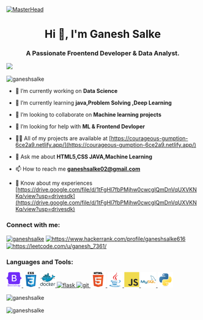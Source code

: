 [![MasterHead](https://nielseniq.com/wp-content/uploads/sites/4/2021/02/data-science-icon-animation-banner-clockwise-3.gif)](https://ibb.co/9g2qc1F)
<!--<h1 align="center">Hi 👋, I'm Ganesh Salke</h1>
<img align="right" alt="Coding" width="400"  src="https://img.freepik.com/premium-photo/programmer-thinking-holding-pen-wit-bright-generative-ai_756405-14682.jpg">

- 🌱 I’m currently learning **java Dsa, Python ML**

- 💬 Ask me about **JAVA,ML,python,Data Visulization**

- 📫 How to reach me **ganeshsalke02@gmail.com**

<h3 align="left">Connect with me:</h3>
<p align="left">
<a href="https://linkedin.com/in/ganeshsalke" target="blank"><img align="center" src="https://raw.githubusercontent.com/rahuldkjain/github-profile-readme-generator/master/src/images/icons/Social/linked-in-alt.svg" alt="ganeshsalke" height="30" width="40" /></a>
</p>

<h3 align="left">Languages and Tools:</h3>
<p align="left"> <a href="https://www.w3schools.com/css/" target="_blank" rel="noreferrer"> <img src="https://raw.githubusercontent.com/devicons/devicon/master/icons/css3/css3-original-wordmark.svg" alt="css3" width="40" height="40"/> </a> <a href="https://www.w3.org/html/" target="_blank" rel="noreferrer"> <img src="https://raw.githubusercontent.com/devicons/devicon/master/icons/html5/html5-original-wordmark.svg" alt="html5" width="40" height="40"/> </a> <a href="https://www.java.com" target="_blank" rel="noreferrer"> <img src="https://raw.githubusercontent.com/devicons/devicon/master/icons/java/java-original.svg" alt="java" width="40" height="40"/> </a> <a href="https://developer.mozilla.org/en-US/docs/Web/JavaScript" target="_blank" rel="noreferrer"> <img src="https://raw.githubusercontent.com/devicons/devicon/master/icons/javascript/javascript-original.svg" alt="javascript" width="40" height="40"/> </a> <a href="https://www.mysql.com/" target="_blank" rel="noreferrer"> <img src="https://raw.githubusercontent.com/devicons/devicon/master/icons/mysql/mysql-original-wordmark.svg" alt="mysql" width="40" height="40"/> </a> </p>

<p><img align="center" src="https://github-readme-stats.vercel.app/api/top-langs?username=ganeshsalke&show_icons=true&locale=en&layout=compact" alt="ganeshsalke" /></p>

<p><img align="center" src="https://github-readme-streak-stats.herokuapp.com/?user=ganeshsalke&" alt="ganeshsalke" /></p>
-->
<h1 align="center">Hi 👋, I'm Ganesh Salke</h1>
<h3 align="center">A Passionate Froentend Developer & Data Analyst.</h3>
<img src="https://img.freepik.com/premium-photo/programmer-thinking-holding-pen-wit-bright-generative-ai_756405-14682.jpg">

<p align="left"> <img src="https://komarev.com/ghpvc/?username=ganeshsalke&label=Profile%20views&color=0e75b6&style=flat" alt="ganeshsalke" /> </p>

- 🔭 I’m currently working on **Data Science**

- 🌱 I’m currently learning **java,Problem Solving ,Deep Learning**

- 👯 I’m looking to collaborate on **Machine learning projects**

- 🤝 I’m looking for help with **ML & Frontend Devloper**

- 👨‍💻 All of my projects are available at [https://courageous-gumption-6ce2a9.netlify.app/](https://courageous-gumption-6ce2a9.netlify.app/)

- 💬 Ask me about **HTML5,CSS JAVA,Machine Learning**

- 📫 How to reach me **ganeshsalke02@gmail.com**

- 📄 Know about my experiences [https://drive.google.com/file/d/1tFgHl7fbPMjhw0cwcglQmDnVqUXVKNKq/view?usp=drivesdk](https://drive.google.com/file/d/1tFgHl7fbPMjhw0cwcglQmDnVqUXVKNKq/view?usp=drivesdk)

<h3 align="left">Connect with me:</h3>
<p align="left">
<a href="https://linkedin.com/in/ganeshsalke" target="blank"><img align="center" src="https://raw.githubusercontent.com/rahuldkjain/github-profile-readme-generator/master/src/images/icons/Social/linked-in-alt.svg" alt="ganeshsalke" height="30" width="40" /></a>
<a href="https://www.hackerrank.com/https://www.hackerrank.com/profile/ganeshsalke616" target="blank"><img align="center" src="https://raw.githubusercontent.com/rahuldkjain/github-profile-readme-generator/master/src/images/icons/Social/hackerrank.svg" alt="https://www.hackerrank.com/profile/ganeshsalke616" height="30" width="40" /></a>
<a href="https://www.leetcode.com/https://leetcode.com/u/ganesh_7361/" target="blank"><img align="center" src="https://raw.githubusercontent.com/rahuldkjain/github-profile-readme-generator/master/src/images/icons/Social/leet-code.svg" alt="https://leetcode.com/u/ganesh_7361/" height="30" width="40" /></a>
</p>

<h3 align="left">Languages and Tools:</h3>
<p align="left"> <a href="https://getbootstrap.com" target="_blank" rel="noreferrer"> <img src="https://raw.githubusercontent.com/devicons/devicon/master/icons/bootstrap/bootstrap-plain-wordmark.svg" alt="bootstrap" width="40" height="40"/> </a> <a href="https://www.w3schools.com/css/" target="_blank" rel="noreferrer"> <img src="https://raw.githubusercontent.com/devicons/devicon/master/icons/css3/css3-original-wordmark.svg" alt="css3" width="40" height="40"/> </a> <a href="https://www.docker.com/" target="_blank" rel="noreferrer"> <img src="https://raw.githubusercontent.com/devicons/devicon/master/icons/docker/docker-original-wordmark.svg" alt="docker" width="40" height="40"/> </a> <a href="https://flask.palletsprojects.com/" target="_blank" rel="noreferrer"> <img src="https://www.vectorlogo.zone/logos/pocoo_flask/pocoo_flask-icon.svg" alt="flask" width="40" height="40"/> </a> <a href="https://git-scm.com/" target="_blank" rel="noreferrer"> <img src="https://www.vectorlogo.zone/logos/git-scm/git-scm-icon.svg" alt="git" width="40" height="40"/> </a> <a href="https://www.w3.org/html/" target="_blank" rel="noreferrer"> <img src="https://raw.githubusercontent.com/devicons/devicon/master/icons/html5/html5-original-wordmark.svg" alt="html5" width="40" height="40"/> </a> <a href="https://www.java.com" target="_blank" rel="noreferrer"> <img src="https://raw.githubusercontent.com/devicons/devicon/master/icons/java/java-original.svg" alt="java" width="40" height="40"/> </a> <a href="https://developer.mozilla.org/en-US/docs/Web/JavaScript" target="_blank" rel="noreferrer"> <img src="https://raw.githubusercontent.com/devicons/devicon/master/icons/javascript/javascript-original.svg" alt="javascript" width="40" height="40"/> </a> <a href="https://www.mysql.com/" target="_blank" rel="noreferrer"> <img src="https://raw.githubusercontent.com/devicons/devicon/master/icons/mysql/mysql-original-wordmark.svg" alt="mysql" width="40" height="40"/> </a> <a href="https://www.python.org" target="_blank" rel="noreferrer"> <img src="https://raw.githubusercontent.com/devicons/devicon/master/icons/python/python-original.svg" alt="python" width="40" height="40"/> </a> </p>

<p><img align="center" src="https://github-readme-stats.vercel.app/api/top-langs?username=ganeshsalke&show_icons=true&locale=en&layout=compact" alt="ganeshsalke" /></p>

<p><img align="center" src="https://github-readme-streak-stats.herokuapp.com/?user=ganeshsalke&" alt="ganeshsalke" /></p>
